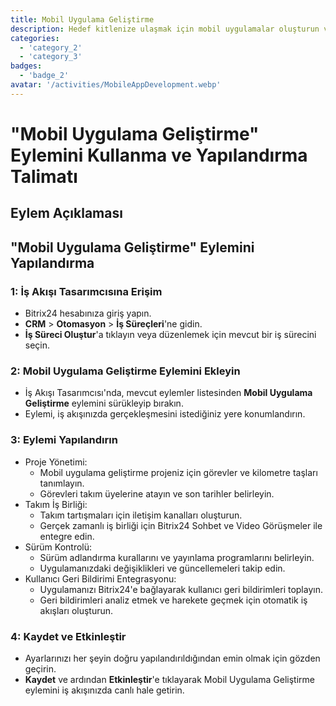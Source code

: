 ```yaml
---
title: Mobil Uygulama Geliştirme
description: Hedef kitlenize ulaşmak için mobil uygulamalar oluşturun ve yönetin.
categories: 
  - 'category_2'
  - 'category_3'
badges: 
  - 'badge_2' 
avatar: '/activities/MobileAppDevelopment.webp'
---
```

# "Mobil Uygulama Geliştirme" Eylemini Kullanma ve Yapılandırma Talimatı

## Eylem Açıklaması

## **"Mobil Uygulama Geliştirme" Eylemini Yapılandırma**

### 1: İş Akışı Tasarımcısına Erişim
- Bitrix24 hesabınıza giriş yapın.
- **CRM** > **Otomasyon** > **İş Süreçleri**'ne gidin.
- **İş Süreci Oluştur**'a tıklayın veya düzenlemek için mevcut bir iş sürecini seçin.

### 2: Mobil Uygulama Geliştirme Eylemini Ekleyin
- İş Akışı Tasarımcısı'nda, mevcut eylemler listesinden **Mobil Uygulama Geliştirme** eylemini sürükleyip bırakın.
- Eylemi, iş akışınızda gerçekleşmesini istediğiniz yere konumlandırın.

### 3: Eylemi Yapılandırın
- Proje Yönetimi:
  - Mobil uygulama geliştirme projeniz için görevler ve kilometre taşları tanımlayın.
  - Görevleri takım üyelerine atayın ve son tarihler belirleyin.
- Takım İş Birliği:
  - Takım tartışmaları için iletişim kanalları oluşturun.
  - Gerçek zamanlı iş birliği için Bitrix24 Sohbet ve Video Görüşmeler ile entegre edin.
- Sürüm Kontrolü:
  - Sürüm adlandırma kurallarını ve yayınlama programlarını belirleyin.
  - Uygulamanızdaki değişiklikleri ve güncellemeleri takip edin.
- Kullanıcı Geri Bildirimi Entegrasyonu:
  - Uygulamanızı Bitrix24'e bağlayarak kullanıcı geri bildirimleri toplayın.
  - Geri bildirimleri analiz etmek ve harekete geçmek için otomatik iş akışları oluşturun.

### 4: Kaydet ve Etkinleştir
- Ayarlarınızı her şeyin doğru yapılandırıldığından emin olmak için gözden geçirin.
- **Kaydet** ve ardından **Etkinleştir**'e tıklayarak Mobil Uygulama Geliştirme eylemini iş akışınızda canlı hale getirin.